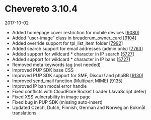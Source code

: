 # Chevereto 3.10.4

2017-10-02

- Added homepage cover restriction for mobile devices [[9080](https://chevereto.com/community/threads/9080/)]
- Added “user-image” class in breadcrum_owner_card [[9104](https://chevereto.com/community/threads/9104/)]
- Added override support for tpl_list_item folder [[7992](https://chevereto.com/community/threads/7992/)]
- Added search support for email addresses (admin only) [[7763](https://chevereto.com/community/threads/7763/)]
- Added support for wildcard * character in IP search [[5727](https://chevereto.com/community/threads/5727/)]
- Added support for wildcard * character in IP bans [[5727](https://chevereto.com/community/threads/5727/)]
- Removed meta keywords tag (not needed)
- Improved PUP SDK base CSS
- Improved PUP SDK support for SMF, Discuz! and phpBB [[9130](https://chevereto.com/community/threads/9130/)]
- Improved send_mail function (Multipart MIME) [[9135](https://chevereto.com/community/threads/9135/)]
- Improved IP ban modal error handle
- Fixed conflicts with CloudFlare Rocket Loader (JavaScript defer)
- Fixed XSS vulnerability in image page
- Fixed bug in PUP SDK (missing auto-insert)
- Updated Czech, Dutch, Finnish, German and Norwegian Bokmål translations
